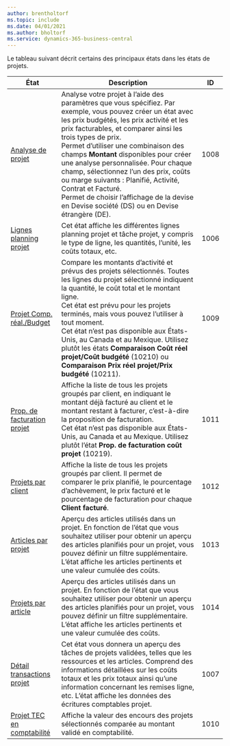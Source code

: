 ```yaml
---
author: brentholtorf
ms.topic: include
ms.date: 04/01/2021
ms.author: bholtorf
ms.service: dynamics-365-business-central
---
```


Le tableau suivant décrit certains des principaux états dans les états de projets.

| État | Description | ID | 
|---------|---------|---------|
| [Analyse de projet](https://businesscentral.dynamics.com?report=1008)|Analyse votre projet à l’aide des paramètres que vous spécifiez. Par exemple, vous pouvez créer un état avec les prix budgétés, les prix activité et les prix facturables, et comparer ainsi les trois types de prix.<br>Permet d’utiliser une combinaison des champs **Montant** disponibles pour créer une analyse personnalisée. Pour chaque champ, sélectionnez l’un des prix, coûts ou marge suivants : Planifié, Activité, Contrat et Facturé. <br>Permet de choisir l’affichage de la devise en Devise société (DS) ou en Devise étrangère (DE). |1008|
| [Lignes planning projet](https://businesscentral.dynamics.com?report=1006) |Cet état affiche les différentes lignes planning projet et tâche projet, y compris le type de ligne, les quantités, l’unité, les coûts totaux, etc.|1006|
| [Projet Comp. réal./Budget](https://businesscentral.dynamics.com?report=1009)|Compare les montants d’activité et prévus des projets sélectionnés. Toutes les lignes du projet sélectionné indiquent la quantité, le coût total et le montant ligne. <br>Cet état est prévu pour les projets terminés, mais vous pouvez l’utiliser à tout moment.<br>Cet état n’est pas disponible aux États-Unis, au Canada et au Mexique. Utilisez plutôt les états **Comparaison Coût réel projet/Coût budgété** (10210) ou **Comparaison Prix réel projet/Prix budgété** (10211).|1009|
| [Prop. de facturation projet](https://businesscentral.dynamics.com?report=1011)|Affiche la liste de tous les projets groupés par client, en indiquant le montant déjà facturé au client et le montant restant à facturer, c’est-à-dire la proposition de facturation. <br>Cet état n’est pas disponible aux États-Unis, au Canada et au Mexique. Utilisez plutôt l’état **Prop. de facturation coût projet** (10219).|1011|
| [Projets par client](https://businesscentral.dynamics.com?report=1012)|Affiche la liste de tous les projets groupés par client. Il permet de comparer le prix planifié, le pourcentage d’achèvement, le prix facturé et le pourcentage de facturation pour chaque **Client facturé**.|1012|
| [Articles par projet](https://businesscentral.dynamics.com?report=1013)|Aperçu des articles utilisés dans un projet. En fonction de l’état que vous souhaitez utiliser pour obtenir un aperçu des articles planifiés pour un projet, vous pouvez définir un filtre supplémentaire. L’état affiche les articles pertinents et une valeur cumulée des coûts.|1013|
| [Projets par article](https://businesscentral.dynamics.com?report=1014) |Aperçu des articles utilisés dans un projet. En fonction de l’état que vous souhaitez utiliser pour obtenir un aperçu des articles planifiés pour un projet, vous pouvez définir un filtre supplémentaire. L’état affiche les articles pertinents et une valeur cumulée des coûts.|1014|
| [Détail transactions projet](https://businesscentral.dynamics.com?report=1007) |Cet état vous donnera un aperçu des tâches de projets validées, telles que les ressources et les articles. Comprend des informations détaillées sur les coûts totaux et les prix totaux ainsi qu’une information concernant les remises ligne, etc. L’état affiche les données des écritures comptables projet.|1007|
| [Projet TEC en comptabilité](https://businesscentral.dynamics.com?report=1010) |Affiche la valeur des encours des projets sélectionnés comparée au montant validé en comptabilité.|1010|
